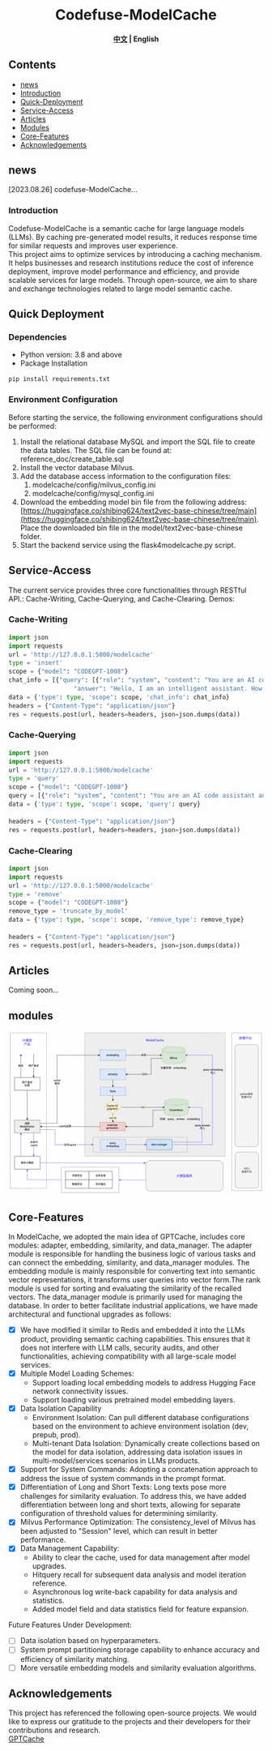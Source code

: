 <div align="center">
<h1>
Codefuse-ModelCache
</h1>
</div>

<p align="center">
<div align="center">
<h4 align="center">
    <p>
        <a href="https://github.com/codefuse-ai/CodeFuse-ModelCache/blob/main/README.md">中文</a> |
	    <b>English</b> 
    <p>
</h4>
</div>

## Contents
- [news](#news)
- [Introduction](#Introduction)
- [Quick-Deployment](#Quick-Deployment)
- [Service-Access](#Service-Access)
- [Articles](#Articles)
- [Modules](#Modules)
- [Core-Features](#Core-Features)
- [Acknowledgements](#Acknowledgements)
## news
[2023.08.26] codefuse-ModelCache...
### Introduction
Codefuse-ModelCache is a semantic cache for large language models (LLMs). By caching pre-generated model results, it reduces response time for similar requests and improves user experience. <br />This project aims to optimize services by introducing a caching mechanism. It helps businesses and research institutions reduce the cost of inference deployment, improve model performance and efficiency, and provide scalable services for large models.  Through open-source, we aim to share and exchange technologies related to large model semantic cache.
## Quick Deployment
### Dependencies

- Python version: 3.8 and above
- Package Installation
```shell
pip install requirements.txt 
```
### Environment Configuration
Before starting the service, the following environment configurations should be performed:

1. Install the relational database MySQL and import the SQL file to create the data tables. The SQL file can be found at: reference_doc/create_table.sql
2. Install the vector database Milvus.
3. Add the database access information to the configuration files: 
   1. modelcache/config/milvus_config.ini 
   2. modelcache/config/mysql_config.ini
4. Download the embedding model bin file from the following address: [https://huggingface.co/shibing624/text2vec-base-chinese/tree/main](https://huggingface.co/shibing624/text2vec-base-chinese/tree/main). Place the downloaded bin file in the model/text2vec-base-chinese folder.
5. Start the backend service using the flask4modelcache.py script.
## Service-Access
The current service provides three core functionalities through RESTful API.: Cache-Writing, Cache-Querying, and Cache-Clearing. Demos:
### Cache-Writing
```python
import json
import requests
url = 'http://127.0.0.1:5000/modelcache'
type = 'insert'
scope = {"model": "CODEGPT-1008"}
chat_info = [{"query": [{"role": "system", "content": "You are an AI code assistant and you must provide neutral and harmless answers to help users solve code-related problems."}, {"role": "user", "content": "你是谁?"}],
                  "answer": "Hello, I am an intelligent assistant. How can I assist you?"}]
data = {'type': type, 'scope': scope, 'chat_info': chat_info}
headers = {"Content-Type": "application/json"}
res = requests.post(url, headers=headers, json=json.dumps(data))
```
### Cache-Querying
```python
import json
import requests
url = 'http://127.0.0.1:5000/modelcache'
type = 'query'
scope = {"model": "CODEGPT-1008"}
query = [{"role": "system", "content": "You are an AI code assistant and you must provide neutral and harmless answers to help users solve code-related problems."}, {"role": "user", "content": "Who are you?"}]
data = {'type': type, 'scope': scope, 'query': query}

headers = {"Content-Type": "application/json"}
res = requests.post(url, headers=headers, json=json.dumps(data))
```
### Cache-Clearing
```python
import json
import requests
url = 'http://127.0.0.1:5000/modelcache'
type = 'remove'
scope = {"model": "CODEGPT-1008"}
remove_type = 'truncate_by_model'
data = {'type': type, 'scope': scope, 'remove_type': remove_type}

headers = {"Content-Type": "application/json"}
res = requests.post(url, headers=headers, json=json.dumps(data))
```
## Articles
Coming soon...
## modules
![modelcache modules](docs/modelcache_modules.png)
## Core-Features
In ModelCache, we adopted the main idea of GPTCache,  includes core modules: adapter, embedding, similarity, and data_manager. The adapter module is responsible for handling the business logic of various tasks and can connect the embedding, similarity, and data_manager modules. The embedding module is mainly responsible for converting text into semantic vector representations, it transforms user queries into vector form.The rank module is used for sorting and evaluating the similarity of the recalled vectors. The data_manager module is primarily used for managing the database. In order to better facilitate industrial applications, we have made architectural and functional upgrades as follows:

- [x] We have modified it similar to Redis and embedded it into the LLMs product, providing semantic caching capabilities. This ensures that it does not interfere with LLM calls, security audits, and other functionalities,  achieving compatibility with all large-scale model services.
- [x] Multiple Model Loading Schemes: 
   - Support loading local embedding models to address Hugging Face network connectivity issues. 
   - Support loading various pretrained model embedding layers.
- [x] Data Isolation Capability 
   - Environment Isolation: Can pull different database configurations based on the environment to achieve environment isolation (dev, prepub, prod). 
   - Multi-tenant Data Isolation: Dynamically create collections based on the model for data isolation, addressing data isolation issues in multi-model/services scenarios in LLMs products.
- [x] Support for System Commands: Adopting a concatenation approach to address the issue of system commands in the prompt format.
- [x] Differentiation of Long and Short Texts: Long texts pose more challenges for similarity evaluation. To address this, we have added differentiation between long and short texts, allowing for separate configuration of threshold values for determining similarity.
- [x] Milvus Performance Optimization: The consistency_level of Milvus has been adjusted to "Session" level, which can result in better performance.
- [x] Data Management Capability: 
   - Ability to clear the cache, used for data management after model upgrades.
   - Hitquery recall for subsequent data analysis and model iteration reference. 
   - Asynchronous log write-back capability for data analysis and statistics. 
   - Added model field and data statistics field for feature expansion.

Future Features Under Development: 

- [ ] Data isolation based on hyperparameters. 
- [ ] System prompt partitioning storage capability to enhance accuracy and efficiency of similarity matching.
- [ ] More versatile embedding models and similarity evaluation algorithms.
## Acknowledgements
This project has referenced the following open-source projects. We would like to express our gratitude to the projects and their developers for their contributions and research.<br />[GPTCache](https://github.com/zilliztech/GPTCache)
